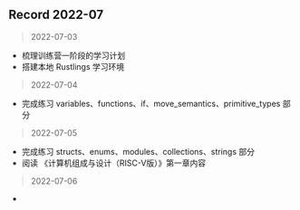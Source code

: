 ## Record 2022-07

> 2022-07-03  
- 梳理训练营一阶段的学习计划
- 搭建本地 Rustlings 学习环境

> 2022-07-04
- 完成练习 variables、functions、if、move_semantics、primitive_types 部分

> 2022-07-05
- 完成练习 structs、enums、modules、collections、strings 部分
- 阅读 《计算机组成与设计（RISC-V版）》第一章内容

> 2022-07-06
- 